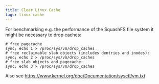 ```yaml
---
title: Clear Linux Cache
tags: linux cache
---
```


For benchmarking e.g. the performance of the SquashFS file system it might be
necessary to drop caches:

```
# free pagecache
sync; echo 1 > /proc/sys/vm/drop_caches
# free reclaimable slab objects (includes dentries and inodes):
sync; echo 2 > /proc/sys/vm/drop_caches
# free slab objects and pagecache:
sync; echo 3 > /proc/sys/vm/drop_caches
```

Also see https://www.kernel.org/doc/Documentation/sysctl/vm.txt
